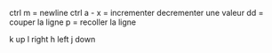 ctrl m = newline
ctrl a - x = incrementer decrementer une valeur
dd = couper la ligne
p = recoller la ligne

k up
l right
h left
j down
